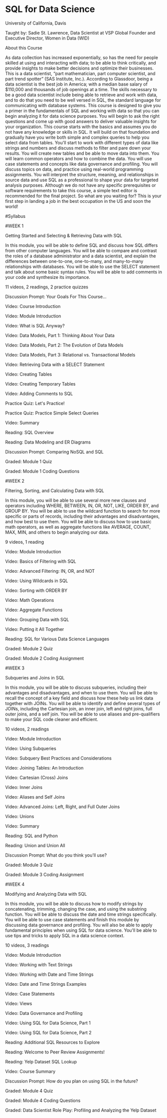 # SQL for Data Science
University of California, Davis

Taught by:  Sadie St. Lawrence, Data Scientist at VSP Global
Founder and Executive Director, Women in Data (WID)

About this Course

As data collection has increased exponentially, so has the need for people skilled at using and interacting with data; to be able to think critically, and provide insights to make better decisions and optimize their businesses. This is a data scientist, “part mathematician, part computer scientist, and part trend spotter” (SAS Institute, Inc.). According to Glassdoor, being a data scientist is the best job in America; with a median base salary of $110,000 and thousands of job openings at a time. The skills necessary to be a good data scientist include being able to retrieve and work with data, and to do that you need to be well versed in SQL, the standard language for communicating with database systems.
This course is designed to give you a primer in the fundamentals of SQL and working with data so that you can begin analyzing it for data science purposes. You will begin to ask the right questions and come up with good answers to deliver valuable insights for your organization. This course starts with the basics and assumes you do not have any knowledge or skills in SQL. It will build on that foundation and gradually have you write both simple and complex queries to help you select data from tables.  You'll start to work with different types of data like strings and numbers and discuss methods to filter and pare down your results. 
You will create new tables and be able to move data into them. You will learn common operators and how to combine the data. You will use case statements and concepts like data governance and profiling. You will discuss topics on data, and practice using real-world programming assignments. You will interpret the structure, meaning, and relationships in source data and use SQL as a professional to shape your data for targeted analysis purposes. 
Although we do not have any specific prerequisites or software requirements to take this course, a simple text editor is recommended for the final project. So what are you waiting for? This is your first step in landing a job in the best occupation in the US and soon the world!


#Syllabus


#WEEK 1

Getting Started and Selecting & Retrieving Data with SQL

In this module, you will be able to define SQL and discuss how SQL differs from other computer languages. You will be able to compare and contrast the roles of a database administrator and a data scientist, and explain the differences between one-to-one, one-to-many, and many-to-many relationships with databases. You will be able to use the SELECT statement and talk about some basic syntax rules. You will be able to add comments in your code and synthesize its importance.

11 videos, 2 readings, 2 practice quizzes

Discussion Prompt: Your Goals For This Course...

Video: Course Introduction

Video: Module Introduction

Video: What is SQL Anyway?

Video: Data Models, Part 1: Thinking About Your Data

Video: Data Models, Part 2: The Evolution of Data Models

Video: Data Models, Part 3: Relational vs. Transactional Models

Video: Retrieving Data with a SELECT Statement

Video: Creating Tables

Video: Creating Temporary Tables

Video: Adding Comments to SQL

Practice Quiz: Let's Practice!

Practice Quiz: Practice Simple Select Queries

Video: Summary

Reading: SQL Overview

Reading: Data Modeling and ER Diagrams

Discussion Prompt: Comparing NoSQL and SQL

Graded: Module 1 Quiz

Graded: Module 1 Coding Questions


#WEEK 2


Filtering, Sorting, and Calculating Data with SQL

In this module, you will be able to use several more new clauses and operators including WHERE, BETWEEN, IN, OR, NOT, LIKE, ORDER BY, and GROUP BY. You will be able to use the wildcard function to search for more specific or parts of records, including their advantages and disadvantages, and how best to use them. You will be able to discuss how to use basic math operators, as well as aggregate functions like AVERAGE, COUNT, MAX, MIN, and others to begin analyzing our data.

9 videos, 1 reading

Video: Module Introduction

Video: Basics of Filtering with SQL

Video: Advanced Filtering: IN, OR, and NOT

Video: Using Wildcards in SQL

Video: Sorting with ORDER BY

Video: Math Operations

Video: Aggregate Functions

Video: Grouping Data with SQL

Video: Putting it All Together

Reading: SQL for Various Data Science Languages

Graded: Module 2 Quiz

Graded: Module 2 Coding Assignment


#WEEK 3


Subqueries and Joins in SQL

In this module, you will be able to discuss subqueries, including their advantages and disadvantages, and when to use them. You will be able to recall the concept of a key field and discuss how these help us link data together with JOINs. You will be able to identify and define several types of JOINs, including the Cartesian join, an inner join, left and right joins, full outer joins, and a self join. You will be able to use aliases and pre-qualifiers to make your SQL code cleaner and efficient.

10 videos, 2 readings

Video: Module Introduction

Video: Using Subqueries

Video: Subquery Best Practices and Considerations

Video: Joining Tables: An Introduction

Video: Cartesian (Cross) Joins

Video: Inner Joins

Video: Aliases and Self Joins

Video: Advanced Joins: Left, Right, and Full Outer Joins

Video: Unions

Video: Summary

Reading: SQL and Python

Reading: Union and Union All

Discussion Prompt: What do you think you'll use?

Graded: Module 3 Quiz

Graded: Module 3 Coding Assignment


#WEEK 4


Modifying and Analyzing Data with SQL

In this module, you will be able to discuss how to modify strings by concatenating, trimming, changing the case, and using the substring function. You will be able to discuss the date and time strings specifically. You will be able to use case statements and finish this module by discussing data governance and profiling. You will also be able to apply fundamental principles when using SQL for data science. You'll be able to use tips and tricks to apply SQL in a data science context.

10 videos, 3 readings

Video: Module Introduction

Video: Working with Text Strings

Video: Working with Date and Time Strings

Video: Date and Time Strings Examples

Video: Case Statements

Video: Views

Video: Data Governance and Profiling

Video: Using SQL for Data Science, Part 1

Video: Using SQL for Data Science, Part 2

Reading: Additional SQL Resources to Explore

Reading: Welcome to Peer Review Assignments!

Reading: Yelp Dataset SQL Lookup

Video: Course Summary

Discussion Prompt: How do you plan on using SQL in the future?

Graded: Module 4 Quiz

Graded: Module 4 Coding Questions

Graded: Data Scientist Role Play: Profiling and Analyzing the Yelp Dataset
